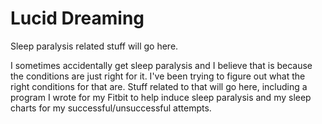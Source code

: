 # Lucid Dreaming
Sleep paralysis related stuff will go here.

I sometimes accidentally get sleep paralysis and I believe that is because the conditions are just right for it. I've been trying to figure out what the right conditions for that are. Stuff related to that will go here, including a program I wrote for my Fitbit to help induce sleep paralysis and my sleep charts for my successful/unsuccessful attempts.
